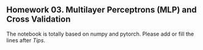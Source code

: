 ## Homework 03. Multilayer Perceptrons (MLP) and Cross Validation

The notebook is totally based on numpy and pytorch. Please add or fill the lines after *Tips*.
